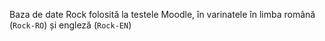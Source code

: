 Baza de date Rock folosită la testele Moodle, în varinatele în limba română (`Rock-RO`) și engleză (`Rock-EN`)
